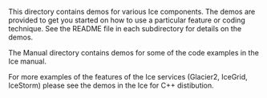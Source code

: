 This directory contains demos for various Ice components. The demos
are provided to get you started on how to use a particular feature or
coding technique. See the README file in each subdirectory for details
on the demos.

The Manual directory contains demos for some of the code examples in the
Ice manual.

For more examples of the features of the Ice services (Glacier2,
IceGrid, IceStorm) please see the demos in the Ice for C++ distibution.
